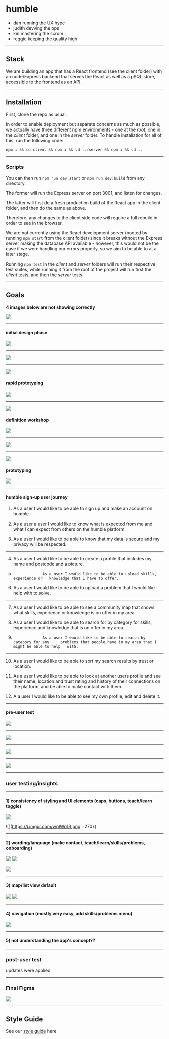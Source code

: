 # humble

- dan running the UX hype
- judith devving the ops
- kin mastering the scrum
- reggie keeping the quality high

---

## Stack

We are building an app that has a React frontend (see the client folder) with an node/Express backend that serves the React as well as a pSQL store, accessible to the frontend as an API.

---

## Installation

First, clone the repo as usual.

In order to enable deployment but separate concerns as much as possible, we actually have three different npm environments - one at the _root_, one in the _client_ folder, and one in the _server_ folder. To handle installation for all of this, run the following code:

```javascript
npm i && cd client && npm i && cd ../server && npm i && cd ..
```

---

### Scripts

You can then run `npm run dev:start` or `npm run dev:build` from any directory.

The former will run the Express server on port 3001, and listen for changes.

The latter will first do a fresh production build of the React app in the client folder, and then do the same as above.

Therefore, any changes to the client side code will require a full rebuild in order to see in the browser.

We are not currently using the React development server (booted by running `npm start` from the client folder) since it breaks without the Express server making the database API available - however, this would not be the case if we were handling our errors properly, so we aim to be able to at a later stage.

Running `npm test` in the _client_ and _server_ folders will run their respective test suites, while running it from the root of the project will run first the _client_ tests, and then the _server_ tests.

---

## Goals

**4 images below are not showing correctly**

![](https://i.imgur.com/af8AV4w.jpg)

---

#### initial design phase

![](https://i.imgur.com/bnHbh77.jpg)

---

![](https://i.imgur.com/OxwwKRO.jpg)

---

![](https://i.imgur.com/eCZVTZy.jpg)

#### rapid prototyping

![](https://i.imgur.com/sZ5myhC.jpg)

---

![](https://i.imgur.com/wQWFzJL.jpg)

#### definition workshop

![](https://i.imgur.com/i3lW5D7.jpg?1)

---

![](https://i.imgur.com/6dCQWv3.jpg?1)

---

![](https://i.imgur.com/bWywMAU.jpg?1)

#### prototyping

![](https://i.imgur.com/pcKR4eO.jpg?1)

---

#### humble sign-up user journey

1. As a user I would like to be able to sign up and make an account on humble.

2. As a user a user I would like to know what is expected from me and what I can expect from others on the humble platform.

3. As a user I would like to be able to know that my data is secure and my privacy will be respected.

---

4.  As a user I would like to be able to create a profile that includes my name and postcode and a picture.

5.                  As a user I would like to be able to upload skills, experience or 	knowledge that I have to offer.

6.  As a user I would like to be able to upload a problem that I would like help with to solve.

---

7.  As a user I would like to be able to see a community map that shows what skills, experience or knowledge is on offer in my area.

8.  As a user I would like to be able to search for by category for skills, experience and knowledge that is on offer in my area.

9.                  As a user I would like to be able to search by category for any 	problems that people have in my area that I might be able to help 	with.

---

10. As a user I would like to be able to sort my search results by trust or location.

11. As a user I would like to be able to look at another users profile and see their name, location and trust rating and history of their connections on the platform, and be able to make contact with them.

12. A a user I would like to be able to see my own profile, edit and delete it.

---

#### pre-user test

![](https://i.imgur.com/Pmn6uMR.png)

---

![](https://i.imgur.com/HO5aeIM.png)

---

![](https://i.imgur.com/TjuALUT.png)

---

![](https://i.imgur.com/9XEkf89.png)

---

### user testing/insights

---

#### 1) consistency of styling and UI elements (caps, buttons, teach/learn toggle)

![](https://i.imgur.com/9CjHMWN.png)

![](https://i.imgur.com/wplWp1B.png =270x)

---

#### 2) wording/language (make contact, teach/learn/skills/problems, onboarding)

![](https://i.imgur.com/9CjHMWN.png) ![](https://i.imgur.com/msx2Swt.png)

![](https://i.imgur.com/8w3U0xn.png)

---

#### 3) map/list view default

![](https://i.imgur.com/46SXjyk.png) ![](https://i.imgur.com/Fmo9LXh.png)

---

#### 4) navigation (mostly very easy, add skills/problems menu)

![](https://i.imgur.com/8cvDunj.png)

---

#### 5) not understanding the app's concept??

---

### post-user test

updates were applied

---

### Final Figma

![](https://i.imgur.com/oMOwQgi.png)

---

## Style Guide

See our [style guide](https://github.com/fac18/humble/issues/2) here
